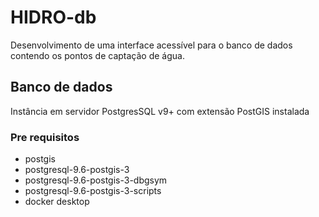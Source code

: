 # HIDRO-db

Desenvolvimento de uma interface acessível para o banco de dados contendo os pontos de captação de água.

## Banco de dados

Instância em servidor PostgresSQL v9+ com extensão PostGIS instalada

### Pre requisitos

- postgis
- postgresql-9.6-postgis-3
- postgresql-9.6-postgis-3-dbgsym
- postgresql-9.6-postgis-3-scripts
- docker desktop
